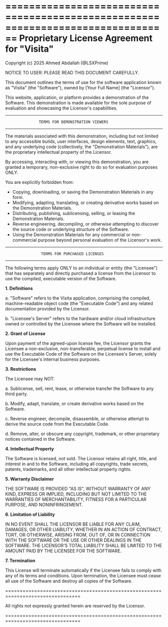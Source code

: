 ================================================================================
               Proprietary License Agreement for "Visita"
================================================================================

Copyright (c) 2025 Ahmed Abdallah (@LSXPrime)

NOTICE TO USER: PLEASE READ THIS DOCUMENT CAREFULLY.

This document outlines the terms of use for the software application known as
"Visita" (the "Software"), owned by [Your Full Name] (the "Licensor").

This website, application, or platform provides a demonstration of the Software.
This demonstration is made available for the sole purpose of evaluation and 
showcasing the Licensor's capabilities.

--------------------------------------------------------------------------------
                   TERMS FOR DEMONSTRATION VIEWERS
--------------------------------------------------------------------------------

The materials associated with this demonstration, including but not limited to any
accessible builds, user interfaces, design elements, text, graphics, and any
underlying code (collectively, the "Demonstration Materials"), are the proprietary
intellectual property of the Licensor.

By accessing, interacting with, or viewing this demonstration, you are granted a
temporary, non-exclusive right to do so for evaluation purposes ONLY.

You are explicitly forbidden from:
- Copying, downloading, or saving the Demonstration Materials in any form.
- Modifying, adapting, translating, or creating derivative works based on the
  Demonstration Materials.
- Distributing, publishing, sublicensing, selling, or leasing the Demonstration
  Materials.
- Reverse engineering, decompiling, or otherwise attempting to discover the
  source code or underlying structure of the Software.
- Using the Demonstration Materials for any commercial or non-commercial purpose
  beyond personal evaluation of the Licensor's work.

--------------------------------------------------------------------------------
                    TERMS FOR PURCHASED LICENSES
--------------------------------------------------------------------------------

The following terms apply ONLY to an individual or entity (the "Licensee") that 
has separately and directly purchased a license from the Licensor to use the
compiled, executable version of the Software.

**1. Definitions**

   a. "Software" refers to the Visita application, comprising the compiled, 
      machine-readable object code (the "Executable Code") and any related
      documentation provided by the Licensor.
   
   b. "Licensee's Server" refers to the hardware and/or cloud infrastructure
      owned or controlled by the Licensee where the Software will be installed.

**2. Grant of License**

   Upon payment of the agreed-upon license fee, the Licensor grants the Licensee 
   a non-exclusive, non-transferable, perpetual license to install and use the
   Executable Code of the Software on the Licensee's Server, solely for the
   Licensee's internal business purposes.

**3. Restrictions**

   The Licensee may NOT:
   
   a. Sublicense, sell, rent, lease, or otherwise transfer the Software to any 
      third party.
      
   b. Modify, adapt, translate, or create derivative works based on the Software.
   
   c. Reverse engineer, decompile, disassemble, or otherwise attempt to derive 
      the source code from the Executable Code.
      
   d. Remove, alter, or obscure any copyright, trademark, or other proprietary 
      notices contained in the Software.

**4. Intellectual Property**

   The Software is licensed, not sold. The Licensor retains all right, title, 
   and interest in and to the Software, including all copyrights, trade secrets,
   patents, trademarks, and all other intellectual property rights.

**5. Warranty Disclaimer**

   THE SOFTWARE IS PROVIDED "AS IS", WITHOUT WARRANTY OF ANY KIND, EXPRESS OR 
   IMPLIED, INCLUDING BUT NOT LIMITED TO THE WARRANTIES OF MERCHANTABILITY, 
   FITNESS FOR A PARTICULAR PURPOSE, AND NONINFRINGEMENT.

**6. Limitation of Liability**

   IN NO EVENT SHALL THE LICENSOR BE LIABLE FOR ANY CLAIM, DAMAGES, OR OTHER 
   LIABILITY, WHETHER IN AN ACTION OF CONTRACT, TORT, OR OTHERWISE, ARISING 
   FROM, OUT OF, OR IN CONNECTION WITH THE SOFTWARE OR THE USE OR OTHER 
   DEALINGS IN THE SOFTWARE. THE LICENSOR'S TOTAL LIABILITY SHALL BE LIMITED
   TO THE AMOUNT PAID BY THE LICENSEE FOR THE SOFTWARE.

**7. Termination**

   This License will terminate automatically if the Licensee fails to comply with
   any of its terms and conditions. Upon termination, the Licensee must cease
   all use of the Software and destroy all copies of the Software.

================================================================================

All rights not expressly granted herein are reserved by the Licensor.

================================================================================
